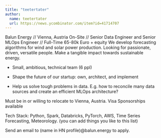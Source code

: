 ```yaml
---
title: "teetertater"
author:
  name: teetertater
  url: https://news.ycombinator.com/item?id=41714707
---
```

Balun Energy &#x2F;&#x2F; Vienna, Austria On-Site &#x2F;&#x2F; Senior Data Engineer and Senior MLOps Engineer &#x2F;&#x2F; Full-Time 65-80k Euro + equity
We develop forecasting algorithms for wind and solar power production. Looking for passionate, driven, versatile people. Make a tangible impact towards sustainable energy.

* Small, ambitious, technical team (6 ppl)

* Shape the future of our startup: own, architect, and implement

* Help us solve tough problems in data. E.g. how to reconcile many data sources and create an efficient MLOps architecture?

Must be in or willing to relocate to Vienna, Austria. Visa Sponsorships available

Tech Stack: Python, Spark, Databricks, PyTorch, AWS, Time Series Forecasting, Meteorology. (you can add things you like to this list)

Send an email to (name in HN profile)@balun.energy to apply.
<JobApplication />
